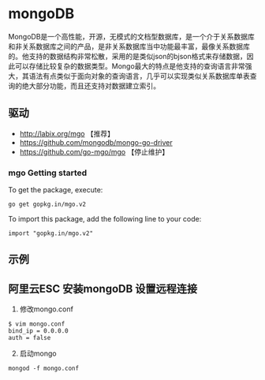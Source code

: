 # mongoDB
MongoDB是一个高性能，开源，无模式的文档型数据库，是一个介于关系数据库和非关系数据库之间的产品，是非关系数据库当中功能最丰富，最像关系数据库的。他支持的数据结构非常松散，采用的是类似json的bjson格式来存储数据，因此可以存储比较复杂的数据类型。Mongo最大的特点是他支持的查询语言非常强大，其语法有点类似于面向对象的查询语言，几乎可以实现类似关系数据库单表查询的绝大部分功能，而且还支持对数据建立索引。
## 驱动
* http://labix.org/mgo 【推荐】
* https://github.com/mongodb/mongo-go-driver
* https://github.com/go-mgo/mgo 【停止维护】

### mgo Getting started
To get the package, execute:
```
go get gopkg.in/mgo.v2
```
To import this package, add the following line to your code:
```
import "gopkg.in/mgo.v2"
```
## 示例

## 阿里云ESC 安装mongoDB 设置远程连接
1. 修改mongo.conf 
```
$ vim mongo.conf 
bind_ip = 0.0.0.0
auth = false
```
2. 启动mongo
```
mongod -f mongo.conf 
```